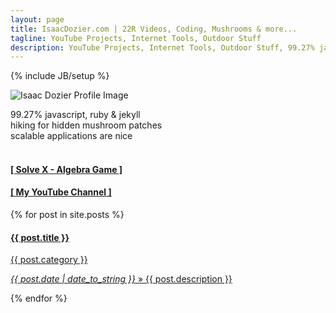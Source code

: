 ```yaml
---
layout: page
title: IsaacDozier.com | 22R Videos, Coding, Mushrooms & more...
tagline: YouTube Projects, Internet Tools, Outdoor Stuff
description: YouTube Projects, Internet Tools, Outdoor Stuff, 99.27% javascript, ruby & jekyll, hiking for hidden mushroom patches, scalable applications are nice
---
```

{% include JB/setup %}

<div class="container">
  <div class="row">
    <div class="col-xs-12 col-md-6">
      <div class="row">
        <div class="col-xs-12">
          <div class="row">
            <div class="collapse navbar-collapse navbar-ex1-collapse">
              <img class="img-circle pull-left twenty-margin-right" 
                 src="https://avatars2.githubusercontent.com/u/15636167?v=3&s=160"
                 alt="Isaac Dozier Profile Image"/>
              <p>
                99.27% javascript, ruby & jekyll <br />
                hiking for hidden mushroom patches<br />
                scalable applications are nice<br />
                <br/>
              <a target="_blank" href="{{ BASE_PATH }}/solve-X/">
                <h4>[ Solve X - Algebra Game ]</h4>
              </a>
              <a target="_blank" href="https://www.youtube.com/channel/UCZf1_WYi6mudZmfyVOcjnxQ">
                <h4>[ My YouTube Channel ]</h4>
              </a>
              </p>
            </div>
          </div>
          <div class="row list-group">
            {% for post in site.posts %}
              <a href="{{ BASE_PATH }}{{ post.url }}" class="list-group-item">
                <h4 class="list-group-item-heading">{{ post.title }}</h4>
                <span class="cat_home">{{ post.category }}</span>
                <p class="list-group-item-text">
                  <i>{{ post.date | date_to_string }}</i> &raquo; 
                  {{ post.description }}
                </p>
              </a>
            {% endfor %}    
          </div>
        </div>
      </div>
    </div>
  </div>
</div>
